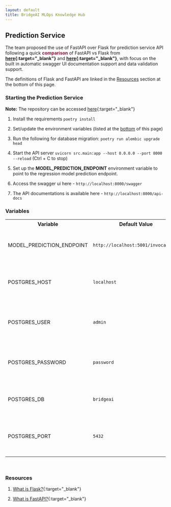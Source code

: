 ```yaml
---
layout: default
title: BridgeAI MLOps Knowledge Hub
---
```


## Prediction Service

The team proposed the use of FastAPI over Flask for prediction service API following a quick <span style="color:#8C1437"><b>comparison</b></span> of FastAPI vs Flask from **[here](https://www.netguru.com/blog/python-flask-versus-fastapi){:target="_blank"}** and **[here](https://www.turing.com/kb/fastapi-vs-flask-a-detailed-comparison){:target="_blank"}**, with focus on the built in automatic swagger UI documentation support and data validation support.

The definitions of Flask and FastAPI are linked in the [Resources](#resources) section at the bottom of this page.

### Starting the Prediction Service

**Note:** The repository can be accessed [here](https://github.com/digicatapult/bridgeAI-prediction-service){:target="_blank"}


1. Install the requirements `poetry install`

1. Set/update the environment variables (listed at the [bottom](./mlops_big_picture/pred_service.html#variables) of this page)

2. Run the following for database migration: `poetry run alembic upgrade head`

2. Start the API server `uvicorn src.main:app --host 0.0.0.0 --port 8000 --reload` (Ctrl + C to stop)

3. Set up the <b>MODEL_PREDICTION_ENDPOINT</b> environment variable to point to the regression model prediction endpoint.

4. Access the swagger ui here - `http://localhost:8000/swagger`

5. The API documentations is available here - `http://localhost:8000/api-docs`


### Variables
<table>
  <tr>
    <th>Variable</th>
    <th>Default Value</th>
    <th>Description</th>
  </tr>

  <tr>
    <td>MODEL_PREDICTION_ENDPOINT</td>
    <td>
    <code>http://localhost:5001/invocations</code>
    </td>
    <td>
    The endpoint URL for making model prediction requests.
    </td>
  </tr>

  <tr>
    <td>POSTGRES_HOST</td>
    <td>
    <code>localhost</code>
    </td>
    <td>
    The hostname or IP address of the PostgreSQL server.
    </td>
  </tr>

  <tr>
    <td>POSTGRES_USER</td>
    <td>
    <code>admin</code>
    </td>
    <td>
    The username for authenticating to the PostgreSQL database.
    </td>
  </tr>

  <tr>
    <td>POSTGRES_PASSWORD</td>
    <td>
    <code>password</code>
    </td>
    <td>
    The password for authenticating to the PostgreSQL database.
    </td>
  </tr>

  <tr>
    <td>POSTGRES_DB</td>
    <td>
    <code>bridgeai</code>
    </td>
    <td>
    The name of the PostgreSQL database to connect to.
    </td>
  </tr>

  <tr>
    <td>POSTGRES_PORT</td>
    <td>
    <code>5432</code>
    </td>
    <td>
    The port number on which the PostgreSQL server is listening.
    </td>
  </tr>

  </table>
<br>

### Resources

1. [What is Flask?](https://www.netguru.com/blog/python-flask-versus-fastapi#a-brief-overview-of-flask){:target="_blank"}

1. [What is FastAPI?](https://www.netguru.com/blog/python-flask-versus-fastapi#an-introduction-to-fastapi){:target="_blank"}
